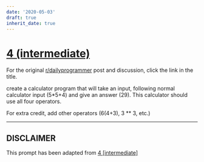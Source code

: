```yaml
---
date: '2020-05-03'
draft: true
inherit_date: true
---
```


# [4 (intermediate)](https://www.reddit.com/r/dailyprogrammer/comments/pm6sq/2122012_challenge_4_intermediate/)

For the original [r/dailyprogrammer](https://www.reddit.com/r/dailyprogrammer/) post and discussion, click the link in the title.

create a calculator program that will take an input, following normal calculator input (5*5+4) and give an answer (29). This calculator should use all four operators.

For extra credit, add other operators (6(4+3), 3 ** 3, etc.)


----
## **DISCLAIMER**
This prompt has been adapted from [4 [intermediate]](https://www.reddit.com/r/dailyprogrammer/comments/pm6sq/2122012_challenge_4_intermediate/
)
